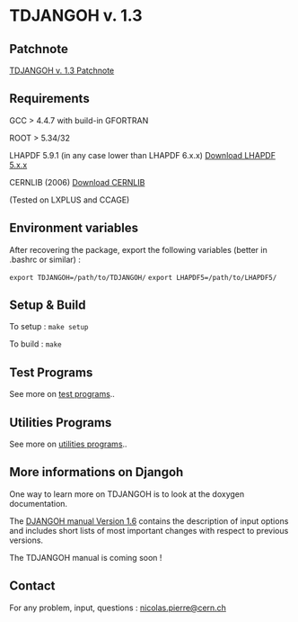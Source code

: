 # TDJANGOH v. 1.3

## Patchnote

[TDJANGOH v. 1.3 Patchnote](PATCHNOTE.md)

## Requirements

GCC > 4.4.7 with build-in GFORTRAN

ROOT > 5.34/32

LHAPDF 5.9.1 (in any case lower than LHAPDF 6.x.x) [Download LHAPDF 5.x.x](https://www.hepforge.org/downloads/lhapdf)

CERNLIB (2006) [Download CERNLIB](http://cernlib.web.cern.ch/cernlib/version.html)

(Tested on LXPLUS and CCAGE)


## Environment variables

After recovering the package, export the following variables (better in .bashrc or similar) :

  `export TDJANGOH=/path/to/TDJANGOH/`
  `export LHAPDF5=/path/to/LHAPDF5/`

## Setup & Build

To setup :
  `make setup`

To build :
  `make`

## Test Programs

See more on [test programs](test/TESTPROGRAMS.md)..

## Utilities Programs

See more on [utilities programs](utils/UTILSPROGRAMS.md)..

## More informations on Djangoh
One way to learn more on TDJANGOH is to look at the doxygen documentation.

The [DJANGOH manual Version 1.6](http://wwwthep.physik.uni-mainz.de/~hspiesb/djangoh/djangoh_m.4.6.6.ps.gz) contains the description of input options and includes short lists of most important changes with respect to previous versions.

The TDJANGOH manual is coming soon !


## Contact

For any problem, input, questions : nicolas.pierre@cern.ch
